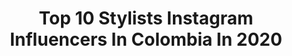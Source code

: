 ---
title: Top 10 Stylists Instagram Influencers In Colombia In 2020
description: >-
  Find top stylists Instagram influencers in Colombia in 2020. Most popular hashtags: #stylist #fashion #nycphotographer #fashionphotography.
platform: Instagram
profiles:
  - username: "nannamartinezp"
    fullname: >-
      Nanna Martínez
    location: "Colombia"
    followers: 34259
    engagement: 184
    commentsToLikes: 0.063986
    avatar: "https://scontent-ams4-1.cdninstagram.com/v/t51.2885-19/s320x320/91711897_1061989600852486_6644079089948819456_n.jpg?_nc_ht=scontent-ams4-1.cdninstagram.com&_nc_ohc=tAsh3OWY5AcAX8-50sx&oh=65fb3c5cad4368552cf4da2d0503b35e&oe=5EBBA7BD"
    verified: false
    hashtags: "#goingnowherebutfuckitimgettingdressed, #stayhome, #carnavaldebarranquilla, #yomequedoencasa"
  - username: "catalinaramirezm"
    fullname: >-
      catalina ramírez m. 🦉
    location: "Colombia"
    followers: 29456
    engagement: 184
    commentsToLikes: 0.033478
    avatar: "https://scontent-lhr8-1.cdninstagram.com/v/t51.2885-19/s320x320/72922225_763811817465855_4904695353149751296_n.jpg?_nc_ht=scontent-lhr8-1.cdninstagram.com&_nc_ohc=RFNrt7ThtqcAX8Fnq4d&oh=27d4880441bbe08e1a03830c61e80e8e&oe=5EB9ADC6"
    verified: false
    hashtags: "#revistahogar, #boots, #looks, #friends"
  - username: "ossy_lion"
    fullname: >-
      O S S
    location: "Colombia"
    followers: 5912
    engagement: 755
    commentsToLikes: 0.022042
    avatar: "https://scontent-lhr8-1.cdninstagram.com/v/t51.2885-19/s320x320/83886518_502654213726726_5528190554304675840_n.jpg?_nc_ht=scontent-lhr8-1.cdninstagram.com&_nc_ohc=aSG3MoBDnb8AX-whU4O&oh=ec57450f6428dfcbf1831a8f4c3c8639&oe=5EB8C9DC"
    verified: false
    hashtags: "#8marzo, #oss, #modocarnaval, #pinkyasfuck"
  - username: "andresyepesd"
    fullname: >-
      A N D I E 🥀
    location: "Colombia"
    followers: 22990
    engagement: 508
    commentsToLikes: 0.016930
    avatar: "https://scontent-bos3-1.cdninstagram.com/v/t51.2885-19/s320x320/90183256_752826698580968_4084835797704900608_n.jpg?_nc_ht=scontent-bos3-1.cdninstagram.com&_nc_ohc=5V-qNwQOaSYAX9iB0Dp&oh=eaa7d1846a0ff02d261dfae89ed6b21b&oe=5EB9EF5A"
    verified: false
    hashtags: "#hotsunday, #burningathome, #stylistlife, #yomequedoencasa"
  - username: "gopetergoblog"
    fullname: >-
      P E T E R  L E E 🧿
    location: "Colombia"
    followers: 19847
    engagement: 203
    commentsToLikes: 0.070735
    avatar: "https://scontent-lht6-1.cdninstagram.com/v/t51.2885-19/s320x320/84430621_1570860806400853_8837131958707290112_n.jpg?_nc_ht=scontent-lht6-1.cdninstagram.com&_nc_ohc=7xkNZeDH1PoAX-UC1PZ&oh=0ee2db70b8445523852089e8929f2cc8&oe=5EBB57EF"
    verified: false
    hashtags: "#panama, #moda, #belleza, #stylist"
  - username: "laoramusica"
    fullname: >-
      LAO RA
    location: "Colombia"
    followers: 13900
    engagement: 328
    commentsToLikes: 0.034741
    avatar: "https://scontent-lhr8-1.cdninstagram.com/v/t51.2885-19/s320x320/89219902_2829863840440644_2092565550453489664_n.jpg?_nc_ht=scontent-lhr8-1.cdninstagram.com&_nc_ohc=XFHIwpYeUW8AX_LK_ss&oh=00cf68e8e5b87e92ce779f081ad66e08&oe=5EB94385"
    verified: true
    hashtags: "#hair, #retouchstudio, #photo, #producer"
  - username: "danielroaart"
    fullname: >-
      Daniel Roa
    location: "Colombia"
    followers: 5943
    engagement: 475
    commentsToLikes: 0.028062
    avatar: "https://scontent-ams4-1.cdninstagram.com/v/t51.2885-19/s320x320/14723727_1264632476949096_1738354168713707520_a.jpg?_nc_ht=scontent-ams4-1.cdninstagram.com&_nc_ohc=46_7_K7u_5sAX9z30mL&oh=35f3fecb95ca55c4a6c29262c1239add&oe=5EB418DB"
    verified: false
    hashtags: "#tulledress, #fuji, #analogcamera, #christiandiorcouture"
  - username: "holapedrina"
    fullname: >-
      Pedrina
    location: "Colombia"
    followers: 53068
    engagement: 207
    commentsToLikes: 0.048926
    avatar: "https://scontent-lhr8-1.cdninstagram.com/v/t51.2885-19/s320x320/87556212_302905440678912_545343031344103424_n.jpg?_nc_ht=scontent-lhr8-1.cdninstagram.com&_nc_ohc=XgMHYjupDFgAX-FYa3b&oh=536ccb0665e4a572507d730cbf366837&oe=5EB9B938"
    verified: true
    hashtags: "#diamundialdelsindromededown, #cuarentena, #hoy, #diainternacionaldelamujer"
---